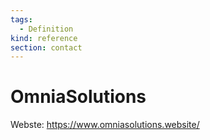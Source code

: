 ```yaml
---
tags:
  - Definition
kind: reference
section: contact
---
```

# OmniaSolutions

Webste: <https://www.omniasolutions.website/>

